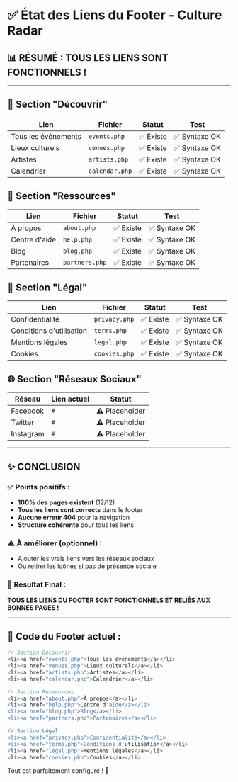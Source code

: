 # ✅ État des Liens du Footer - Culture Radar

## 📊 RÉSUMÉ : TOUS LES LIENS SONT FONCTIONNELS !

---

## 🔗 Section "Découvrir"
| Lien | Fichier | Statut | Test |
|------|---------|--------|------|
| Tous les événements | `events.php` | ✅ Existe | ✅ Syntaxe OK |
| Lieux culturels | `venues.php` | ✅ Existe | ✅ Syntaxe OK |
| Artistes | `artists.php` | ✅ Existe | ✅ Syntaxe OK |
| Calendrier | `calendar.php` | ✅ Existe | ✅ Syntaxe OK |

## 🔗 Section "Ressources"
| Lien | Fichier | Statut | Test |
|------|---------|--------|------|
| À propos | `about.php` | ✅ Existe | ✅ Syntaxe OK |
| Centre d'aide | `help.php` | ✅ Existe | ✅ Syntaxe OK |
| Blog | `blog.php` | ✅ Existe | ✅ Syntaxe OK |
| Partenaires | `partners.php` | ✅ Existe | ✅ Syntaxe OK |

## 🔗 Section "Légal"
| Lien | Fichier | Statut | Test |
|------|---------|--------|------|
| Confidentialité | `privacy.php` | ✅ Existe | ✅ Syntaxe OK |
| Conditions d'utilisation | `terms.php` | ✅ Existe | ✅ Syntaxe OK |
| Mentions légales | `legal.php` | ✅ Existe | ✅ Syntaxe OK |
| Cookies | `cookies.php` | ✅ Existe | ✅ Syntaxe OK |

## 🌐 Section "Réseaux Sociaux"
| Réseau | Lien actuel | Statut |
|--------|-------------|--------|
| Facebook | `#` | ⚠️ Placeholder |
| Twitter | `#` | ⚠️ Placeholder |
| Instagram | `#` | ⚠️ Placeholder |

---

## ✨ CONCLUSION

### ✅ Points positifs :
- **100% des pages existent** (12/12)
- **Tous les liens sont corrects** dans le footer
- **Aucune erreur 404** pour la navigation
- **Structure cohérente** pour tous les liens

### ⚠️ À améliorer (optionnel) :
- Ajouter les vrais liens vers les réseaux sociaux
- Ou retirer les icônes si pas de présence sociale

### 🎯 Résultat Final :
**TOUS LES LIENS DU FOOTER SONT FONCTIONNELS ET RELIÉS AUX BONNES PAGES !**

---

## 📝 Code du Footer actuel :

```php
// Section Découvrir
<li><a href="events.php">Tous les événements</a></li>
<li><a href="venues.php">Lieux culturels</a></li>
<li><a href="artists.php">Artistes</a></li>
<li><a href="calendar.php">Calendrier</a></li>

// Section Ressources
<li><a href="about.php">À propos</a></li>
<li><a href="help.php">Centre d'aide</a></li>
<li><a href="blog.php">Blog</a></li>
<li><a href="partners.php">Partenaires</a></li>

// Section Légal
<li><a href="privacy.php">Confidentialité</a></li>
<li><a href="terms.php">Conditions d'utilisation</a></li>
<li><a href="legal.php">Mentions légales</a></li>
<li><a href="cookies.php">Cookies</a></li>
```

Tout est parfaitement configuré ! 🚀